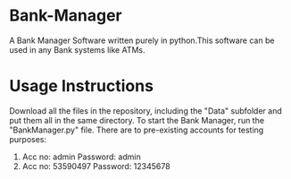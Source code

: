 # Bank-Manager
A Bank Manager Software written purely in python.This software can be used in any Bank systems like ATMs.

# Usage Instructions
Download all the files in the repository, including the "Data" subfolder and put them all in the same directory.
To start the Bank Manager, run the "BankManager.py" file.
There are to pre-existing accounts for testing purposes:
1. Acc no: admin      Password: admin
2. Acc no: 53590497   Password: 12345678
